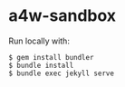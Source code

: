 # a4w-sandbox

Run locally with:

```
$ gem install bundler
$ bundle install
$ bundle exec jekyll serve
```
